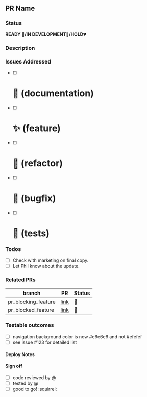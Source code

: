 ## PR Name

### Status
**READY :green_heart:/IN DEVELOPMENT:yellow_heart:/HOLD:broken_heart:**

### Description
<!-- A few sentences describing the overall goals of the pull request's commits. -->

### Issues Addressed
<!-- All the issues that this PR is attempting to solve in a checklist. -->
<!-- Reference with pound sign notation and check as complete. emoji optional -->

 - [ ] # :ledger:   (documentation)
 - [ ] # :sparkles: (feature)
 - [ ] # :wrench:   (refactor)
 - [ ] # :bug:      (bugfix)
 - [ ] # :pill:     (tests)

### Todos
<!-- Any prerequisites that need to happen before this is ready. -->
<!-- Not so large that they need to be issues, but just a quick  checklist. -->
- [ ] Check with marketing on final copy.
- [ ] Let Phil know about the update.

### Related PRs
<!-- List of related PRs. -->

branch | PR     | Status
------ | ------ | -----
pr_blocking_feature | [link]() | :rotating_light:
pr_blocked_feature | [link]() | :construction:

### Testable outcomes
<!-- Help out QA and let them know what they should be seeing, or shouldn't be seeing -->
<!-- Inline changes or link to issues -->

- [ ] navigation background color is now #e6e6e6 and not #efefef
- [ ] see issue #123 for detailed list

#### Deploy Notes
<!-- Notes regarding deployment the contained body of work.  These should note any
db migrations, etc. -->

#### Sign off

- [ ] code reviewed by @
- [ ] tested by @
- [ ] good to go! :squirrel:
